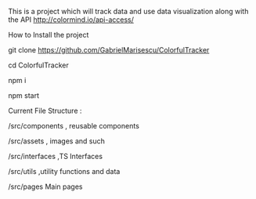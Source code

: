 This is a project which will track data and use data visualization along with the API http://colormind.io/api-access/

How to Install the project

git clone https://github.com/GabrielMarisescu/ColorfulTracker

cd ColorfulTracker

npm i

npm start

Current File Structure :

/src/components , reusable components

/src/assets , images and such

/src/interfaces ,TS Interfaces

/src/utils ,utility functions and data

/src/pages Main pages
